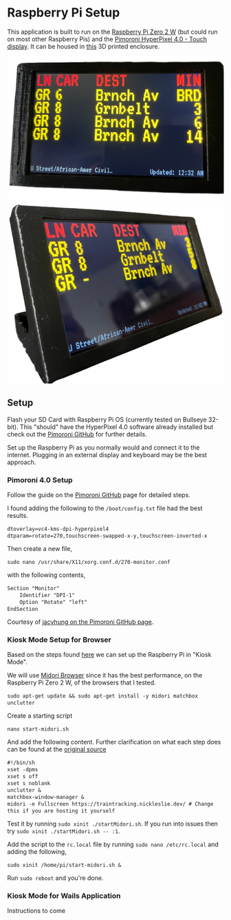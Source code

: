 # Raspberry Pi Setup

This application is built to run on the [Raspberry Pi Zero 2 W](https://www.raspberrypi.com/products/raspberry-pi-zero-2-w/) (but could run on most other Raspberry Pis) and the [Pimoroni HyperPixel 4.0 - Touch display](https://shop.pimoroni.com/products/hyperpixel-4?variant=12569485443155).
It can be housed in [this](https://cults3d.com/en/3d-model/gadget/enclosure-for-pimoroni-hyperpixel-4-0-rectangle-touch-and-raspberry-pi-zero) 3D printed enclosure.

![](../display_front.png)
![](../display_side.png)

## Setup

Flash your SD Card with Raspberry Pi OS (currently tested on Bullseye 32-bit). This "should" have the HyperPixel 4.0 software already installed but check out the [Pimoroni GitHub](https://github.com/pimoroni/hyperpixel4/issues/177) for further details.

Set up the Raspberry Pi as you normally would and connect it to the internet. Plugging in an external display and keyboard may be the best approach.

### Pimoroni 4.0 Setup

Follow the guide on the [Pimoroni GitHub](https://github.com/pimoroni/hyperpixel4/issues/177) page for detailed steps.

I found adding the following to the `/boot/config.txt` file had the best results.

```
dtoverlay=vc4-kms-dpi-hyperpixel4
dtparam=rotate=270,touchscreen-swapped-x-y,touchscreen-inverted-x
```

Then create a new file,

```
sudo nano /usr/share/X11/xorg.conf.d/270-monitor.conf
```

with the following contents,

```
Section "Monitor"
    Identifier "DPI-1"
    Option "Rotate" "left"
EndSection
```

Courtesy of [jacyhung on the Pimoroni GitHub page](https://github.com/pimoroni/hyperpixel4/issues/177#issuecomment-1191037481).

### Kiosk Mode Setup for Browser

Based on the steps found [here](https://maker-tutorials.com/en/auto-start-midori-browser-in-fullscreen-kiosk-modus-raspberry-pi-linux/) we can set up the Raspberry Pi in "Kiosk Mode".

We will use [Midori Browser](https://astian.org/midori-browser-desktop/) since it has the best performance, on the Raspberry Pi Zero 2 W, of the browsers that I tested.

```
sudo apt-get update && sudo apt-get install -y midori matchbox unclutter
```

Create a starting script

```
nano start-midori.sh
```

And add the following content.
Further clarification on what each step does can be found at the [original source](https://maker-tutorials.com/en/auto-start-midori-browser-in-fullscreen-kiosk-modus-raspberry-pi-linux/)

```
#!/bin/sh
xset -dpms
xset s off
xset s noblank
unclutter &
matchbox-window-manager &
midori -e Fullscreen https://traintracking.nickleslie.dev/ # Change this if you are hosting it yourself
```

Test it by running `sudo xinit ./startMidori.sh`. If you run into issues then try `sudo xinit ./startMidori.sh -- :1`.

Add the script to the `rc.local` file by running `sudo nano /etc/rc.local` and adding the following,

```
sudo xinit /home/pi/start-midori.sh &
```

Run `sudo reboot` and you're done.

### Kiosk Mode for Wails Application

Instructions to come
